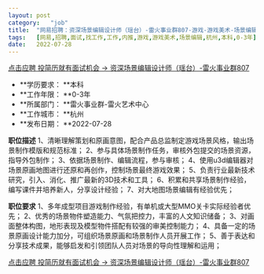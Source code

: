 ```yaml
---
layout:	post
category:	"job"
title:	"网易招聘：资深场景编辑设计师（瑶台）-雷火事业群807-游戏-游戏美术-场景编辑-杭州本科0-3年"
tags:	[网易,招聘,面试,找工作,工作,内推,游戏,游戏美术,场景编辑,杭州,本科,0-3年]
date:	2022-07-28
---
```


[点击应聘 投简历就有面试机会 -> 资深场景编辑设计师（瑶台）-雷火事业群807](http://mobile.bole.netease.com/bole/boleDetail?id=41739&employeeId=346f03c3cda5f04c&key=all)



- **学历要求： **本科
- **工作年限： **0-3年
- **所属部门： **雷火事业群-雷火艺术中心
- **工作城市： **杭州
- **发布日期： **2022-07-28



**职位描述**
1、清晰理解策划和原画意图，配合产品总监制定游戏场景风格，输出场景制作模版和规范标准；
2、参与具体场景制作任务，审核外包提交的场景资源，指导外包制作；
3、依据场景制作、编辑流程，参与审核；
4、使用u3d编辑器对场景原画地图进行还原和再创作，控制场景最终游戏效果；
5、负责行业最新技术研究，引入、消化、推广最新的3D技术和工具；
6、积累和共享场景制作经验，编写课件并培养新人，分享设计经验；
7、对大地图场景编辑有经验优先；



**职位要求**
1、多年成型项目游戏制作经验，有单机或大型MMO关卡实际经验者优先；
2、优秀的场景物件塑造能力、气氛把控力，丰富的人文知识储备；
3、对画面整体构图，地形表现及模型物件搭配有较强的审美控制能力；
4、具备一定的场景原画设计能力加分，可组织场景原画和场景制作人员开展工作；
5、善于表达和分享技术成果，能够启发和引领团队人员对场景的导向性理解和运用；



[点击应聘 投简历就有面试机会 -> 资深场景编辑设计师（瑶台）-雷火事业群807](http://mobile.bole.netease.com/bole/boleDetail?id=41739&employeeId=346f03c3cda5f04c&key=all)